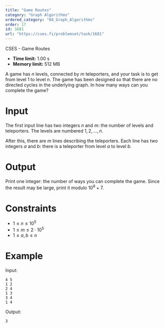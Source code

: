 ```yaml
---
title: "Game Routes"
category: "Graph Algorithms"
ordered_category: "04_Graph_Algorithms"
order: 17
id: 1681
url: "https://cses.fi/problemset/task/1681"
---
```


CSES - Game Routes

  * **Time limit:** 1.00 s
  * **Memory limit:** 512 MB

A game has $n$ levels, connected by $m$ teleporters, and your task is to get
from level $1$ to level $n$. The game has been designed so that there are no
directed cycles in the underlying graph. In how many ways can you complete the
game?

# Input

The first input line has two integers $n$ and $m$: the number of levels and
teleporters. The levels are numbered $1,2,\dots,n$.

After this, there are $m$ lines describing the teleporters. Each line has two
integers $a$ and $b$: there is a teleporter from level $a$ to level $b$.

# Output

Print one integer: the number of ways you can complete the game. Since the
result may be large, print it modulo $10^9+7$.

# Constraints

  * $1 \le n \le 10^5$
  * $1 \le m \le 2 \cdot 10^5$
  * $1 \le a,b \le n$

# Example

Input:

    
    
    4 5
    1 2
    2 4
    1 3
    3 4
    1 4
    

Output:

    
    
    3
    

